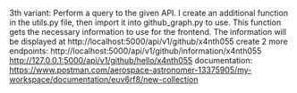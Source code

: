 3th variant:
Perform a query to the given API. I create an additional function in the utils.py file, then import it into github_graph.py to use. This function gets the necessary information to use for the frontend. The information will be displayed at http://localhost:5000/api/v1/github/x4nth055
create 2 more endpoints:
http://localhost:5000/api/v1/github/information/x4nth055
http://127.0.0.1:5000/api/v1/github/hello/x4nth055
documentation: https://www.postman.com/aerospace-astronomer-13375905/my-workspace/documentation/euv6rf8/new-collection